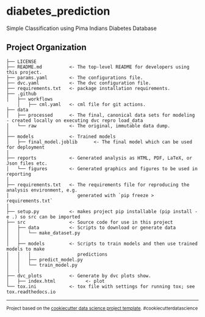 diabetes_prediction
==============================

Simple Classification using Pima Indians Diabetes Database

Project Organization
------------

    ├── LICENSE
    ├── README.md          <- The top-level README for developers using this project.
    ├── params.yaml        <- The configurations file.
    ├── dvc.yaml           <- The dvc configuration file.
    ├── requirements.txt   <- package installation requirements.
    ├── .github 
    │   ├── workflows
        │   ├── cml.yaml   <- cml file for git actions.
    ├── data
    │   ├── processed      <- The final, canonical data sets for modeling - created locally on executing dvc repro load_data
    │   └── raw            <- The original, immutable data dump.
    │
    ├── models             <- Trained models
    │   ├── final_model.joblib      <- The final model which can be used for deployment
    │
    ├── reports            <- Generated analysis as HTML, PDF, LaTeX, or Json files etc.
    │   └── figures        <- Generated graphics and figures to be used in reporting
    │
    ├── requirements.txt   <- The requirements file for reproducing the analysis environment, e.g.
    │                         generated with `pip freeze > requirements.txt`
    │
    ├── setup.py           <- makes project pip installable (pip install -e .) so src can be imported
    ├── src                <- Source code for use in this project
    │   ├── data           <- Scripts to download or generate data
    │   │   └── make_dataset.py
    │   │
    │   ├── models         <- Scripts to train models and then use trained models to make
    │   │   │                 predictions
    │   │   ├── predict_model.py
    │   │   └── train_model.py
    │   │
    ├── dvc_plots          <- Generate by dvc plots show.
    │   ├── index.html           <- plot   
    └── tox.ini            <- tox file with settings for running tox; see tox.readthedocs.io
    
    


--------

<p><small>Project based on the <a target="_blank" href="https://drivendata.github.io/cookiecutter-data-science/">cookiecutter data science project template</a>. #cookiecutterdatascience</small></p>
